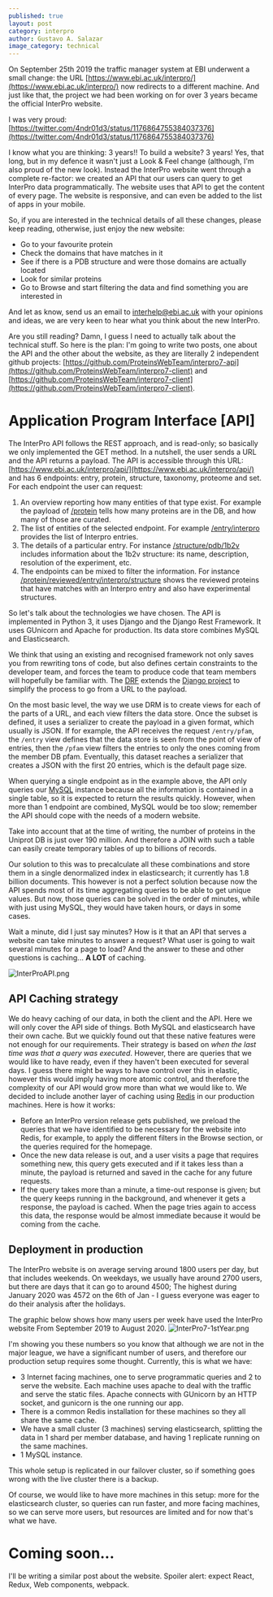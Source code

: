 ```yaml
---
published: true
layout: post
category: interpro
author: Gustavo A. Salazar
image_category: technical
---
```


On September 25th 2019 the traffic manager system at EBI underwent a small change: the URL [https://www.ebi.ac.uk/interpro/](https://www.ebi.ac.uk/interpro/) now redirects to a different machine. And just like that, the project we had been working on for over 3 years became the official InterPro website.

I was very proud: [https://twitter.com/4ndr01d3/status/1176864755384037376](https://twitter.com/4ndr01d3/status/1176864755384037376)

I know what you are thinking: 3 years!! To build a website? 3 years!
Yes, that long, but in my defence it wasn't just a Look & Feel change (although, I'm also proud of the new look). Instead the InterPro website went through a complete re-factor: we created an API that our users can query to get InterPro data programmatically. The website uses that API to get the content of every page. The website is responsive, and can even be added to the list of apps in your mobile.

So, if you are interested in the technical details of all these changes, please keep reading, otherwise, just enjoy the new website:
* Go to your favourite protein
* Check the domains that have matches in it
* See if there is a PDB structure and were those domains are actually located
* Look for similar proteins
* Go to Browse and start filtering the data and find something you are interested in

And let as know, send us an email to interhelp@ebi.ac.uk with your opinions and ideas, we are very keen to hear what you think about the new InterPro.

Are you still reading? Damn, I guess I need to actually talk about the technical stuff. So here is the plan: I'm going to write two posts, one about the API and the other about the website, as they are literally 2 independent github projects: [https://github.com/ProteinsWebTeam/interpro7-api](https://github.com/ProteinsWebTeam/interpro7-client) and [https://github.com/ProteinsWebTeam/interpro7-client](https://github.com/ProteinsWebTeam/interpro7-client).


# Application Program Interface [API]

The InterPro API follows the REST approach, and is read-only; so basically we only implemented the GET method. In a nutshell, the user sends a URL and the API returns a payload. The API is accessible through this URL: [https://www.ebi.ac.uk/interpro/api/](https://www.ebi.ac.uk/interpro/api/) and has 6 endpoints: entry, protein, structure, taxonomy, proteome and set. For each endpoint the user can request: 

1. An overview reporting how many entities of that type exist. For example the payload of [/protein](https://www.ebi.ac.uk/interpro/api/protein) tells how many proteins are in the DB, and how many of those are curated.
2. The list of entities of the selected endpoint. For example [/entry/interpro](https://www.ebi.ac.uk/interpro/api/entry/interpro) provides the list of Interpro entries.
3. The details of a particular entry. For instance [/structure/pdb/1b2v](https://www.ebi.ac.uk/interpro/api/structure/pdb/1b2v) includes information about the 1b2v structure: its name, description, resolution of the experiment, etc.
4. The endpoints can be mixed to filter the information. For instance [/protein/reviewed/entry/interpro/structure](https://www.ebi.ac.uk/interpro/api/protein/reviewed/entry/interpro/structure) shows the reviewed proteins that have matches with an Interpro entry and also have experimental structures.

So let's talk about the technologies we have chosen. The API is implemented in Python 3, it uses Django and the Django Rest Framework. It uses GUnicorn and Apache for production. Its data store combines MySQL and Elasticsearch.

We think that using an existing and recognised framework not only saves you from rewriting tons of code, but also defines certain constraints to the developer team, and forces the team to produce code that team members will hopefully be familiar with. 
The [DRF](https://www.django-rest-framework.org/) extends the [Django project](https://www.djangoproject.com/ ) to simplify the process to go from a URL to the payload.

On the most basic level, the way we use DRM is to create views for each of the parts of a URL, and each view filters the data store. Once the subset is defined, it uses a serializer to create the payload in a given format, which usually is JSON. If for example, the API receives the request `/entry/pfam`, the `/entry` view defines that the data store is seen from the point of view of entries, then the `/pfam` view filters the entries to only the ones coming from the member DB pfam. Eventually, this dataset reaches a serializer that creates a JSON with the first 20 entries, which is the default page size.

When querying a single endpoint as in the example above, the API only queries our [MySQL](https://www.mysql.com/) instance because all the information is contained in a single table, so it is expected to return the results quickly. However, when more than 1 endpoint are combined, MySQL would be too slow; remember the API should cope with the needs of a modern website. 

Take into account that at the time of writing, the number of proteins in the Uniprot DB is just over 190 million. And therefore a JOIN with such a table can easily create temporary tables of up to billions of records.

Our solution to this was to precalculate all these combinations and store them in a single denormalized index in elasticsearch; it currently has 1.8 billion documents. This however is not a perfect solution because now the API spends most of its time aggregating queries to be able to get unique values. But now, those queries can be solved in the order of minutes, while with just using MySQL, they would have taken hours, or days in some cases.

Wait a minute, did I just say minutes? How is it that an API that serves a website can take minutes to answer a request? What user is going to wait several minutes for a page to load? And the answer to these and other questions is caching... **A LOT** of caching.

![InterProAPI.png]({{site.baseurl}}/assets/media/images/posts/InterProAPI.png)

## API Caching strategy

We do heavy caching of our data, in both the client and the API. Here we will only cover the API side of things. Both MySQL and elasticsearch have their own cache.
But we quickly found out that these native features were not enough for our requirements. Their strategy is based on _when the last time was that a query was executed_. However, there are queries that we would like to have ready, even if they haven't been executed for several days. 
I guess there might be ways to have control over this in elastic, however this would imply having more atomic control, and therefore the complexity of our API would grow more than what we would like to.
We decided to include another layer of caching using [Redis](https://redis.io/) in our production machines. Here is how it works:
* Before an InterPro version release gets published, we preload the queries that we have identified to be necessary for the website into Redis, for example, to apply the different filters in the Browse section, or the queries required for the homepage.
* Once the new data release is out, and a user visits a page that requires something new, this query gets executed and if it takes less than a minute, the payload is returned and saved in the cache for any future requests.
* If the query takes more than a minute, a time-out response is given; but the query keeps running in the background, and whenever it gets a response, the payload is cached. When the page tries again to access this data, the response would be almost immediate because it would be coming from the cache.

## Deployment in production

The InterPro website is on average serving around 1800 users per day, but that includes weekends. On weekdays, we usually have around 2700 users, but there are days that it can go to around 4500; The highest during January 2020 was 4572 on the 6th of Jan - I guess everyone was eager to do their analysis after the holidays.

The graphic below shows how many users per week have used the InterPro website From September 2019 to August 2020.
![InterPro7-1stYear.png]({{site.baseurl}}/assets/media/images/posts/InterPro7-1stYear.png)

I'm showing you these numbers so you know that although we are not in the major league, we have a significant number of users, and therefore our production setup requires some thought.
Currently, this is what we have:
* 3 Internet facing machines, one to serve programmatic queries and 2 to serve the website. Each machine uses apache to deal with the traffic and serve the static files. Apache connects with GUnicorn by an HTTP socket, and gunicorn is the one running our app.
* There is a common Redis installation for these machines so they all share the same cache.
* We have a small cluster (3 machines) serving elasticsearch, splitting the data in 1 shard per member database, and having 1 replicate running on the same machines.
* 1 MySQL instance.

This whole setup is replicated in our failover cluster, so if something goes wrong with the live cluster there is a backup.

Of course, we would like to have more machines in this setup: more for the elasticsearch cluster, so queries can run faster, and more facing machines, so we can serve more users, but resources are limited and for now that's what we have.

# Coming soon...

I'll be writing a similar post about the website. Spoiler alert: expect React, Redux, Web components, webpack.
